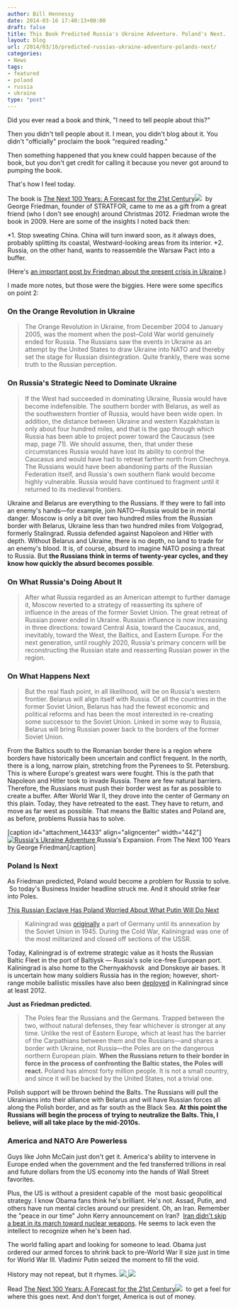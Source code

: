 ```yaml
---
author: Bill Hennessy
date: 2014-03-16 17:40:13+00:00
draft: false
title: This Book Predicted Russia's Ukraine Adventure. Poland's Next.
layout: blog
url: /2014/03/16/predicted-russias-ukraine-adventure-polands-next/
categories:
- News
tags:
- featured
- poland
- russia
- ukraine
type: "post"
---
```


Did you ever read a book and think, "I need to tell people about this?"

Then you didn't tell people about it. I mean, you didn't blog about it. You didn't "officially" proclaim the book "required reading."

Then something happened that you knew could happen because of the book, but you don't get credit for calling it because you never got around to pumping the book.

That's how I feel today.

The book is [The Next 100 Years: A Forecast for the 21st Century](https://www.amazon.com/gp/product/0767923057/ref=as_li_ss_tl?ie=UTF8&camp=1789&creative=390957&creativeASIN=0767923057&linkCode=as2&tag=hennesssview-20)![](https://ir-na.amazon-adsystem.com/e/ir?t=hennesssview-20&l=as2&o=1&a=0767923057)
 by George Friedman, founder of STRATFOR, came to me as a gift from a great friend (who I don't see enough) around Christmas 2012. Friedman wrote the book in 2009. Here are some of the insights I noted back then:




*1. Stop sweating China. China will turn inward soon, as it always does, probably splitting its coastal, Westward-looking areas from its interior.
*2. Russia, on the other hand, wants to reassemble the Warsaw Pact into a buffer.


(Here's [an important post by Friedman about the present crisis in Ukraine](https://www.stratfor.com/weekly/ukraines-increasing-polarization-and-western-challenge).)

I made more notes, but those were the biggies. Here were some specifics on point 2:



### On the Orange Revolution in Ukraine





> The Orange Revolution in Ukraine, from December 2004 to January 2005, was the moment when the post–Cold War world genuinely ended for Russia. The Russians saw the events in Ukraine as an attempt by the United States to draw Ukraine into NATO and thereby set the stage for Russian disintegration. Quite frankly, there was some truth to the Russian perception.





### On Russia's Strategic Need to Dominate Ukraine





> If the West had succeeded in dominating Ukraine, Russia would have become indefensible. The southern border with Belarus, as well as the southwestern frontier of Russia, would have been wide open. In addition, the distance between Ukraine and western Kazakhstan is only about four hundred miles, and that is the gap through which Russia has been able to project power toward the Caucasus (see map, page 71). We should assume, then, that under these circumstances Russia would have lost its ability to control the Caucasus and would have had to retreat farther north from Chechnya. The Russians would have been abandoning parts of the Russian Federation itself, and Russia's own southern flank would become highly vulnerable. Russia would have continued to fragment until it returned to its medieval frontiers.

Ukraine and Belarus are everything to the Russians. If they were to fall into an enemy's hands—for example, join NATO—Russia would be in mortal danger. Moscow is only a bit over two hundred miles from the Russian border with Belarus, Ukraine less than two hundred miles from Volgograd, formerly Stalingrad. Russia defended against Napoleon and Hitler with depth. Without Belarus and Ukraine, there is no depth, no land to trade for an enemy's blood. It is, of course, absurd to imagine NATO posing a threat to Russia. But **the Russians think in terms of twenty-year cycles, and they know how quickly the absurd becomes possible**.





### On What Russia's Doing About It





> After what Russia regarded as an American attempt to further damage it, Moscow reverted to a strategy of reasserting its sphere of influence in the areas of the former Soviet Union. The great retreat of Russian power ended in Ukraine. Russian influence is now increasing in three directions: toward Central Asia, toward the Caucasus, and, inevitably, toward the West, the Baltics, and Eastern Europe. For the next generation, until roughly 2020, Russia's primary concern will be reconstructing the Russian state and reasserting Russian power in the region.





### On What Happens Next





> But the real flash point, in all likelihood, will be on Russia's western frontier. Belarus will align itself with Russia. Of all the countries in the former Soviet Union, Belarus has had the fewest economic and political reforms and has been the most interested in re-creating some successor to the Soviet Union. Linked in some way to Russia, Belarus will bring Russian power back to the borders of the former Soviet Union.

From the Baltics south to the Romanian border there is a region where borders have historically been uncertain and conflict frequent. In the north, there is a long, narrow plain, stretching from the Pyrenees to St. Petersburg. This is where Europe's greatest wars were fought. This is the path that Napoleon and Hitler took to invade Russia. There are few natural barriers. Therefore, the Russians must push their border west as far as possible to create a buffer. After World War II, they drove into the center of Germany on this plain. Today, they have retreated to the east. They have to return, and move as far west as possible. That means the Baltic states and Poland are, as before, problems Russia has to solve.



[caption id="attachment_14433" align="aligncenter" width="442"][![Russia's Ukraine Adventure](https://hennessysview.com/wp-content/uploads/2014/03/ukraine.jpg)
](https://hennessysview.com/wp-content/uploads/2014/03/ukraine.jpg) Russia's Expansion. From The Next 100 Years by George Friedman[/caption]



### Poland Is Next



As Friedman predicted, Poland would become a problem for Russia to solve.  So today's Business Insider headline struck me. And it should strike fear into Poles.

[This Russian Exclave Has Poland Worried About What Putin Will Do Next](https://www.businessinsider.com/poland-worried-over-ukraine-kaliningrad-2014-3)



> Kaliningrad was [originally](https://www.bbc.com/news/world-europe-18284828) a part of Germany until its annexation by the Soviet Union in 1945. During the Cold War, Kaliningrad was one of the most militarized and closed off sections of the USSR.

Today, Kaliningrad is of extreme strategic value as it hosts the Russian Baltic Fleet in the port of Baltiysk — Russia's sole ice-free European port. Kaliningrad is also home to the Chernyakhovsk  and Donskoye air bases. It is uncertain how many soldiers Russia has in the region; however, short-range mobile ballistic missiles have also been [deployed](https://rt.com/news/iskander-missile-deployment-russia-317/) in Kaliningrad since at least 2012.



**Just as Friedman predicted.**



> The Poles fear the Russians and the Germans. Trapped between the two, without natural defenses, they fear whichever is stronger at any time. Unlike the rest of Eastern Europe, which at least has the barrier of the Carpathians between them and the Russians—and shares a border with Ukraine, not Russia—the Poles are on the dangerous northern European plain. **When the Russians return to their border in force in the process of confronting the Baltic states, the Poles will react.** Poland has almost forty million people. It is not a small country, and since it will be backed by the United States, not a trivial one.

Polish support will be thrown behind the Balts. The Russians will pull the Ukrainians into their alliance with Belarus and will have Russian forces all along the Polish border, and as far south as the Black Sea. **At this point the Russians will begin the process of trying to neutralize the Balts. This, I believe, will all take place by the mid-2010s.**





### America and NATO Are Powerless



Guys like John McCain just don't get it. America's ability to intervene in Europe ended when the government and the fed transferred trillions in real and future dollars from the US economy into the hands of Wall Street favorites.

Plus, the US is without a president capable of the  most basic geopolitical strategy. I know Obama fans think he's brilliant. He's not. Assad, Putin, and others have run mental circles around our president. Oh, an Iran. Remember the "peace in our time" John Kerry announcement on Iran?  [Iran didn't skip a beat in its march toward nuclear weapons](https://www.businessinsider.com/r-iran-pursuing-banned-items-for-nuclear-missile-work-us-official-2014-16). He seems to lack even the intellect to recognize when he's been had.

The world falling apart and looking for someone to lead. Obama just ordered our armed forces to shrink back to pre-World War II size just in time for World War III. Vladimir Putin seized the moment to fill the void.

History may not repeat, but it rhymes.
[![](https://ws-na.amazon-adsystem.com/widgets/q?_encoding=UTF8&ASIN=0767923057&Format=_SL110_&ID=AsinImage&MarketPlace=US&ServiceVersion=20070822&WS=1&tag=hennesssview-20)
](https://www.amazon.com/gp/product/0767923057/ref=as_li_ss_il?ie=UTF8&camp=1789&creative=390957&creativeASIN=0767923057&linkCode=as2&tag=hennesssview-20)![](https://ir-na.amazon-adsystem.com/e/ir?t=hennesssview-20&l=as2&o=1&a=0767923057)


Read [The Next 100 Years: A Forecast for the 21st Century](https://www.amazon.com/gp/product/0767923057/ref=as_li_ss_tl?ie=UTF8&camp=1789&creative=390957&creativeASIN=0767923057&linkCode=as2&tag=hennesssview-20)![](https://ir-na.amazon-adsystem.com/e/ir?t=hennesssview-20&l=as2&o=1&a=0767923057)
 to get a feel for where this goes next. And don't forget, America is out of money.
